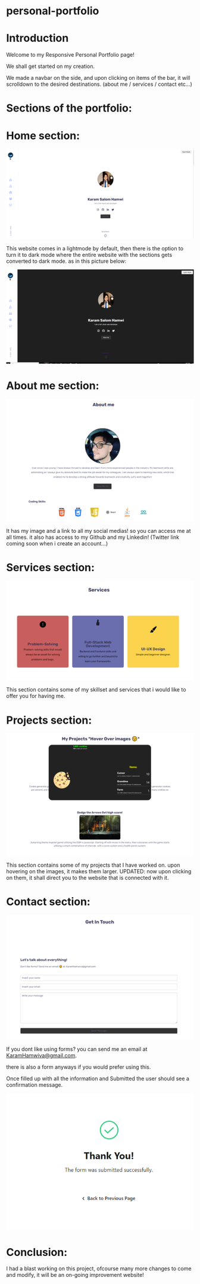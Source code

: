 # personal-portfolio

# Introduction
Welcome to my Responsive Personal Portfolio page! 

We shall get started on my creation. 

We made a navbar on the side, and upon clicking on items of the bar, it will scrolldown to the desired destinations. (about me / services / contact etc...)

# Sections of the portfolio: 

# Home section: 

<p align="center"><img src="./Readme-screenshots/lightmode-img.png"></p>

This website comes in a lightmode by default, then there is the option to turn it to dark mode where the entire website with the sections gets converted to dark mode. as in this picture below:

<p align="center"><img src="./Readme-screenshots/darkmode-img.png"></p>

# About me section: 

<p align="center"><img src="./Readme-screenshots/aboutme-img.png"></p>

It has my image and a link to all my social medias! so you can access me at all times. it also has access to my Github and my Linkedin! (Twitter link coming soon when i create an account...)

# Services section: 

<p align="center"><img src="./Readme-screenshots/services-img.png"></p>

This section contains some of my skillset and services that i would like to offer you for having me.

# Projects section:

<p align="center"><img src="./Readme-screenshots/projects-img.png"></p>

This section contains some of my projects that I have worked on. upon hovering on the images, it makes them larger.
UPDATED: now upon clicking on them, it shall direct you to the website that is connected with it.



# Contact section:

<p align="center"><img src="./Readme-screenshots/form-img.png"></p>

If you dont like using forms? you can send me an email at KaramHamwiva@gmail.com. 

there is also a form anyways if you would prefer using this. 

Once filled up with all the information and Submitted the user should see a confirmation message.

<p align="center"><img src="./Readme-screenshots/formconfirmation-img.png"></p>


# Conclusion:

I had a blast working on this project, ofcourse many more changes to come and modify, it will be an on-going improvement website!







